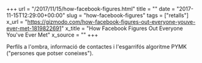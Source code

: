 +++
url = "/2017/11/15/how-facebook-figures.html"
title = ""
date = "2017-11-15T12:29:00+00:00"
slug = "how-facebook-figures"
tags = ["retalls"]
x_url = "https://gizmodo.com/how-facebook-figures-out-everyone-youve-ever-met-1819822691"
x_title = "How Facebook Figures Out Everyone You've Ever Met"
x_source = ""
+++


Perfils a l'ombra, informació de contactes i l'esgarrifós algoritme PYMK ("persones que potser coneixes").

